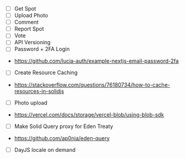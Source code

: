  - [ ] Get Spot
 - [ ] Upload Photo
 - [ ] Comment
 - [ ] Report Spot
 - [ ] Vote
 - [ ] API Versioning
 - [ ] Password + 2FA Login
  * https://github.com/lucia-auth/example-nextjs-email-password-2fa
 - [ ] Create Resource Caching
  * https://stackoverflow.com/questions/76180734/how-to-cache-resources-in-solidjs
 - [ ] Photo upload
  * https://vercel.com/docs/storage/vercel-blob/using-blob-sdk
 - [ ] Make Solid Query proxy for Eden Treaty
  * https://github.com/ap0nia/eden-query
 - [ ] DayJS locale on demand
